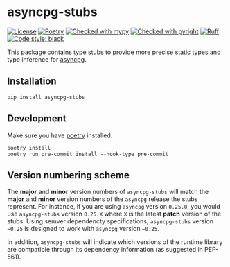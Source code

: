 # asyncpg-stubs

[![License](https://img.shields.io/badge/License-BSD%203--Clause-blue.svg)](https://github.com/bryanforbes/asyncpg-stubs/blob/master/LICENSE)
[![Poetry](https://img.shields.io/endpoint?url=https://python-poetry.org/badge/v0.json)](https://python-poetry.org/)
[![Checked with mypy](http://www.mypy-lang.org/static/mypy_badge.svg)](http://mypy-lang.org/)
[![Checked with pyright](https://img.shields.io/badge/pyright-checked-informational.svg)](https://github.com/microsoft/pyright/)
[![Ruff](https://img.shields.io/endpoint?url=https://raw.githubusercontent.com/astral-sh/ruff/main/assets/badge/v2.json)](https://github.com/astral-sh/ruff)
[![Code style: black](https://img.shields.io/badge/code%20style-black-000000.svg)](https://github.com/ambv/black)

This package contains type stubs to provide more precise static types and type inference for [asyncpg](https://github.com/MagicStack/asyncpg).

## Installation

```shell
pip install asyncpg-stubs
```

## Development

Make sure you have [poetry](https://python-poetry.org/) installed.

```shell
poetry install
poetry run pre-commit install --hook-type pre-commit
```

## Version numbering scheme

The **major** and **minor** version numbers of `asyncpg-stubs` will match the **major**
and **minor** version numbers of the `asyncpg` release the stubs represent. For
instance, if you are using `asyncpg` version `0.25.0`, you would use `asyncpg-stubs`
version `0.25.X` where `X` is the latest **patch** version of the stubs. Using semver
dependencty specifications, `asyncpg-stubs` version `~0.25` is designed to work with
`asyncpg` version `~0.25`.

In addition, `asyncpg-stubs` will indicate which versions of the runtime library are compatible through its dependency information (as suggested in PEP-561).
